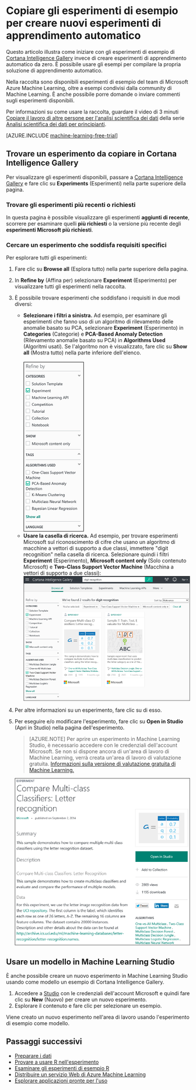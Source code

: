 <properties
    pageTitle="Copiare gli esperimenti di esempio di apprendimento automatico | Microsoft Azure"
    description="Informazioni su come usare gli esperimenti di apprendimento automatico per creare nuovi esperimenti con Cortana Intelligence Gallery e Microsoft Azure Machine Learning."
    services="machine-learning"
    documentationCenter=""
    authors="cjgronlund"
    manager="jhubbard"
    editor="cgronlun"/>

<tags
    ms.service="machine-learning"
    ms.workload="data-services"
    ms.tgt_pltfrm="na"
    ms.devlang="na"
    ms.topic="get-started-article"
    ms.date="08/17/2016"
    ms.author="cgronlun;chhavib;olgali"/>

# Copiare gli esperimenti di esempio per creare nuovi esperimenti di apprendimento automatico
Questo articolo illustra come iniziare con gli esperimenti di esempio di [Cortana Intelligence Gallery](http://gallery.cortanaintelligence.com/) invece di creare esperimenti di apprendimento automatico da zero. È possibile usare gli esempi per compilare la propria soluzione di apprendimento automatico.

Nella raccolta sono disponibili esperimenti di esempio del team di Microsoft Azure Machine Learning, oltre a esempi condivisi dalla community di Machine Learning. È anche possibile porre domande o inviare commenti sugli esperimenti disponibili.

Per informazioni su come usare la raccolta, guardare il video di 3 minuti [Copiare il lavoro di altre persone per l'analisi scientifica dei dati](machine-learning-data-science-for-beginners-copy-other-peoples-work-to-do-data-science.md) della serie [Analisi scientifica dei dati per principianti](machine-learning-data-science-for-beginners-the-5-questions-data-science-answers.md).

[AZURE.INCLUDE [machine-learning-free-trial](../../includes/machine-learning-free-trial.md)]

## Trovare un esperimento da copiare in Cortana Intelligence Gallery

Per visualizzare gli esperimenti disponibili, passare a [Cortana Intelligence Gallery](http://gallery.cortanaintelligence.com/) e fare clic su **Experiments** (Esperimenti) nella parte superiore della pagina.

### Trovare gli esperimenti più recenti o richiesti

In questa pagina è possibile visualizzare gli esperimenti **aggiunti di recente**, scorrere per esaminare quelli **più richiesti** o la versione più recente degli **esperimenti Microsoft più richiesti**.

### Cercare un esperimento che soddisfa requisiti specifici

Per esplorare tutti gli esperimenti:

1. Fare clic su **Browse all** (Esplora tutto) nella parte superiore della pagina.
2. In **Refine by** (Affina per) selezionare **Experiment** (Esperimento) per visualizzare tutti gli esperimenti nella raccolta.
3. È possibile trovare esperimenti che soddisfano i requisiti in due modi diversi:
    * **Selezionare i filtri a sinistra.** Ad esempio, per esaminare gli esperimenti che fanno uso di un algoritmo di rilevamento delle anomalie basato su PCA, selezionare **Experiment** (Esperimento) in **Categories** (Categorie) e **PCA-Based Anomaly Detection** (Rilevamento anomalie basato su PCA) in **Algorithms Used** (Algoritmi usati). Se l'algoritmo non è visualizzato, fare clic su **Show all** (Mostra tutto) nella parte inferiore dell'elenco.<br></br>![](./media/machine-learning-sample-experiments/refine-the-view.png)
    *  **Usare la casella di ricerca.** Ad esempio, per trovare esperimenti Microsoft sul riconoscimento di cifre che usano un algoritmo di macchine a vettori di supporto a due classi, immettere "digit recognition" nella casella di ricerca. Selezionare quindi i filtri **Experiment** (Esperimento), **Microsoft content only** (Solo contenuto Microsoft) e **Two-Class Support Vector Machine** (Macchina a vettori di supporto a due classi): ![](./media/machine-learning-sample-experiments/search-for-experiments.png)
4. Per altre informazioni su un esperimento, fare clic su di esso.
5. Per eseguire e/o modificare l'esperimento, fare clic su **Open in Studio** (Apri in Studio) nella pagina dell'esperimento.

    > [AZURE.NOTE] Per aprire un esperimento in Machine Learning Studio, è necessario accedere con le credenziali dell'account Microsoft. Se non si dispone ancora di un'area di lavoro di Machine Learning, verrà creata un'area di lavoro di valutazione gratuita. [Informazioni sulla versione di valutazione gratuita di Machine Learning.](https://azure.microsoft.com/pricing/details/machine-learning/)

    ![](./media/machine-learning-sample-experiments/example-experiment.png)


## Usare un modello in Machine Learning Studio

È anche possibile creare un nuovo esperimento in Machine Learning Studio usando come modello un esempio di Cortana Intelligence Gallery.

1. Accedere a [Studio](https://studio.azureml.net) con le credenziali dell'account Microsoft e quindi fare clic su **New** (Nuovo) per creare un nuovo esperimento.
2. Esplorare il contenuto e fare clic per selezionare un esempio.

Viene creato un nuovo esperimento nell'area di lavoro usando l'esperimento di esempio come modello.

## Passaggi successivi
- [Preparare i dati](machine-learning-data-science-import-data.md)
- [Provare a usare R nell'esperimento](machine-learning-r-quickstart.md)
- [Esaminare gli esperimenti di esempio R](machine-learning-r-csharp-web-service-examples.md)
- [Distribuire un servizio Web di Azure Machine Learning](machine-learning-publish-a-machine-learning-web-service.md)
- [Esplorare applicazioni pronte per l'uso](https://datamarket.azure.com/browse?query=machine+learning)

<!---HONumber=AcomDC_0914_2016-->
